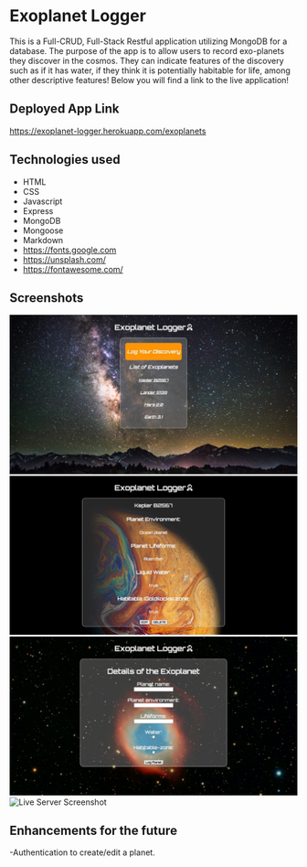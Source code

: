 # Exoplanet Logger
This is a Full-CRUD, Full-Stack Restful application utilizing MongoDB for a database. The purpose of the app is to allow users to record exo-planets they discover in the cosmos. They can indicate features of the discovery such as if it has water, if they think it is potentially habitable for life, among other descriptive features! Below you will find a link to the live application!
## Deployed App Link
https://exoplanet-logger.herokuapp.com/exoplanets
## Technologies used
- HTML
- CSS
- Javascript
- Express
- MongoDB
- Mongoose
- Markdown
- <https://fonts.google.com>
- <https://unsplash.com/>
- <https://fontawesome.com/>

## Screenshots
![Live Server Screenshot](./img/Homepage.jpeg)
![Live Server Screenshot](./img/Show-route.png)
![Live Server Screenshot](./img/Create-route.png)
![Live Server Screenshot](./img/Edit-route.png)

## Enhancements for the future
-Authentication to create/edit a planet.